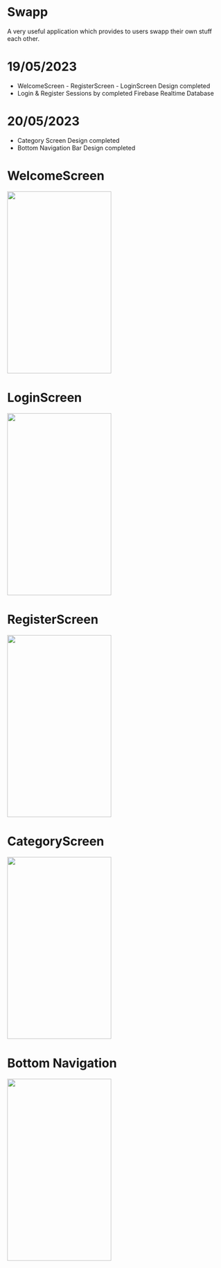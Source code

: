 # Swapp
A very useful application which provides to users swapp their own stuff each other.

# 19/05/2023

<ul>
  <li>WelcomeScreen - RegisterScreen - LoginScreen Design completed</li>
  <li>Login & Register Sessions by completed Firebase Realtime Database</li>

</ul>

# 20/05/2023

<ul>
  <li>Category Screen Design completed</li>
 <li>Bottom Navigation Bar Design completed</li>

</ul>

# WelcomeScreen 

<img src="https://gcdnb.pbrd.co/images/Ud3ok7dfHZVp.png?o=1" width="240" height="420">


# LoginScreen 


<img src="https://gcdnb.pbrd.co/images/FUtYKYaAhGdm.png?o=1" width="240" height="420">


# RegisterScreen

<img src="https://gcdnb.pbrd.co/images/B7WWwh8yKffs.png?o=1" width="240" height="420">


# CategoryScreen
<img src="https://media.giphy.com/media/v1.Y2lkPTc5MGI3NjExMThiZmY5MDMwMjFhNDA4MWRiMWY2Yjg5YjNhZThkZDRiYWM0YThhMyZlcD12MV9pbnRlcm5hbF9naWZzX2dpZklkJmN0PWc/MfE9QzSY2wowAPyCS0/giphy.gif" width="240" height="420">

# Bottom Navigation 
<img src="https://gcdnb.pbrd.co/images/jcar69qyNs2s.png?o=1" width="240" height="420">
